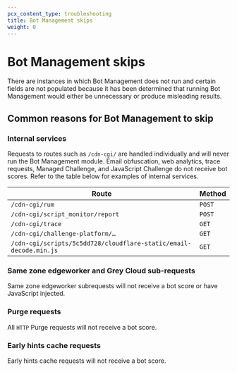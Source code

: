 ```yaml
---
pcx_content_type: troubleshooting
title: Bot Management skips
weight: 0
---
```


# Bot Management skips

There are instances in which Bot Management does not run and certain fields are not populated because it has been determined that running Bot Management would either be unnecessary or produce misleading results.

## Common reasons for Bot Management to skip

### Internal services

Requests to routes such as `/cdn-cgi/` are handled individually and will never run the Bot Management module. Email obfuscation, web analytics, trace requests, Managed Challenge, and JavaScript Challenge do not receive bot scores. Refer to the table below for examples of internal services.

| Route | Method |
| --- | --- |
| `/cdn-cgi/rum` | `POST` | 
| `/cdn-cgi/script_monitor/report` | `POST` |
| `/cdn-cgi/trace` | `GET` |
| `/cdn-cgi/challenge-platform/…` | `GET` |
| `/cdn-cgi/scripts/5c5dd728/cloudflare-static/email-decode.min.js` | `GET` |

### Same zone edgeworker and Grey Cloud sub-requests

Same zone edgeworker subrequests will not receive a bot score or have JavaScript injected. 

### Purge requests

All `HTTP` Purge requests will not receive a bot score. 

### Early hints cache requests

Early hints cache requests will not receive a bot score. 